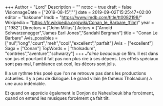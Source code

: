 +++
Author = "Lord"
Description = ""
notoc = true
draft = false
VisionnageDate = ["2019-08-15",""]
date = 2019-09-02T15:25:47+02:00
editor = "kakoune"
Imdb = "https://www.imdb.com/title/tt0082198/"
Wikipedia = "https://fr.wikipedia.org/wiki/Conan_le_Barbare_(film)"
year = ["1982"]
Directors = ["John Milius"]
Actors = ["Arnold Schwarzenegger","James Earl Jones","Sandahl Bergman"]
title = "Conan Le Barbare"
Avis_possibles = ["nul","long","court","meh","cool","excellent","parfait"]
Avis = ["excellent"] 
Saga = ["Conan"]
TopWords = [ "tholsadum", "contrées","aventure","schwarzy"]
+++
*J'aime beaucoup* ce film.
Il est dans son jus et pourtant il fait pas non plus rire à ses dépens.
Les effets spéciaux sont pas mal, l'ambiance est cool, les décors sont jolis.

Il a un rythme très posé que l'on ne retrouve pas dans les productions actuelles.
Il y a peu de dialogue.
Le grand vilain (le fameux Tholsadum) a une aura indéniable.

Et quand on apprécie également le Donjon de Naheulbeuk bha forcément, quand on entend les musiques forcément ça fait tilt.
